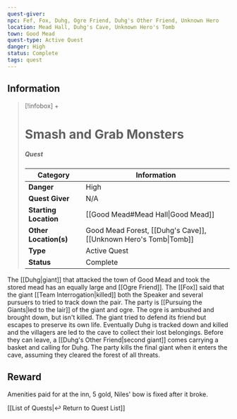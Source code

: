 ```yaml
---
quest-giver:
npc: Fef, Fox, Duhg, Ogre Friend, Duhg's Other Friend, Unknown Hero
location: Mead Hall, Duhg's Cave, Unknown Hero's Tomb
town: Good Mead
quest-type: Active Quest
danger: High
status: Complete
tags: quest
---
```


## Information
> [!infobox] +
> # Smash and Grab Monsters
> ##### Quest
> | Category | Information |
> | ---- | ---- |
> | **Danger** | High |
> | **Quest Giver** | N/A |
> | **Starting Location** | [[Good Mead#Mead Hall\|Good Mead]] |
> | **Other Location(s)** | Good Mead Forest, [[Duhg's Cave]], [[Unknown Hero's Tomb\|Tomb]] |
> | **Type** | Active Quest |
> | **Status** | Complete |

The [[Duhg|giant]] that attacked the town of Good Mead and took the stored mead has an equally large and [[Ogre Friend]]. The [[Fox]] said that the giant [[Team Interrogation|killed]] both the Speaker and several pursuers to tried to track down the pair. The party is [[Pursuing the Giants|led to the lair]] of the giant and ogre. The ogre is ambushed and brought down, but isn't killed. The giant tried to defend its friend but escapes to preserve its own life. Eventually Duhg is tracked down and killed and the villagers are led to the cave to collect their lost belongings. Before they can leave, a [[Duhg's Other Friend|second giant]] comes carrying a basket and calling for Duhg. The party kills the final giant when it enters the cave, assuming they cleared the forest of all threats.

## Reward
Amenities paid for at the inn, 5 gold, Niles' bow is fixed after it broke.

[[List of Quests|↩️ Return to Quest List]]